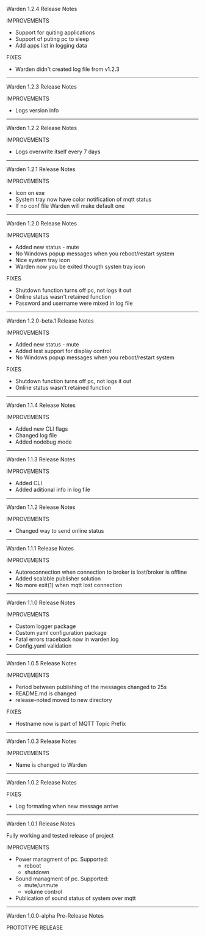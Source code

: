 Warden 1.2.4 Release Notes

IMPROVEMENTS

- Support for quiting applications
- Support of puting pc to sleep
- Add apps list in logging data

FIXES

- Warden didn't created log file from v1.2.3

---

Warden 1.2.3 Release Notes

IMPROVEMENTS

- Logs version info

---

Warden 1.2.2 Release Notes

IMPROVEMENTS

- Logs overwrite itself every 7 days

---

Warden 1.2.1 Release Notes

IMPROVEMENTS

- Icon on exe
- System tray now have color notification of mqtt status
- If no conf file Warden will make default one

---

Warden 1.2.0 Release Notes

IMPROVEMENTS

- Added new status - mute
- No Windows popup messages when you reboot/restart system
- Nice system tray icon
- Warden now you be exited thougth systen tray icon

FIXES

- Shutdown function turns off pc, not logs it out
- Online status wasn't retained function
- Password and username were mixed in log file

---

Warden 1.2.0-beta.1 Release Notes

IMPROVEMENTS

- Added new status - mute
- Added test support for display control
- No Windows popup messages when you reboot/restart system

FIXES

- Shutdown function turns off pc, not logs it out
- Online status wasn't retained function

---

Warden 1.1.4 Release Notes

IMPROVEMENTS

- Added new CLI flags
- Changed log file
- Added nodebug mode

---

Warden 1.1.3 Release Notes

IMPROVEMENTS

- Added CLI
- Added aditional info in log file

---

Warden 1.1.2 Release Notes

IMPROVEMENTS

- Changed way to send online status

---

Warden 1.1.1 Release Notes

IMPROVEMENTS

- Autoreconnection when connection to broker is lost/broker is offline
- Added scalable publisher solution
- No more exit(1) when mqtt lost connection

---

Warden 1.1.0 Release Notes

IMPROVEMENTS

- Custom logger package
- Custom yaml configuration package
- Fatal errors traceback now in warden.log
- Config.yaml validation

---

Warden 1.0.5 Release Notes

IMPROVEMENTS

- Period between publishing of the messages changed to 25s
- README.md is changed
- release-noted moved to new directory

FIXES

- Hostname now is part of MQTT Topic Prefix

---

Warden 1.0.3 Release Notes

IMPROVEMENTS

- Name is changed to Warden

---

Warden 1.0.2 Release Notes

FIXES

- Log formating when new message arrive

---

Warden 1.0.1 Release Notes

Fully working and tested release of project

IMPROVEMENTS

- Power managment of pc. Supported:
  - reboot
  - shutdown
- Sound managment of pc. Supported:
  - mute/unmute
  - volume control
- Publication of sound status of system over mqtt

---

Warden 1.0.0-alpha Pre-Release Notes

PROTOTYPE RELEASE
